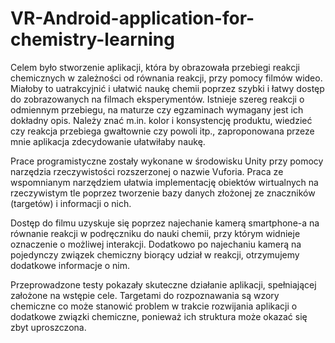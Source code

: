 # VR-Android-application-for-chemistry-learning

Celem było stworzenie aplikacji, która by obrazowała przebiegi reakcji chemicznych w zależności od równania reakcji, przy pomocy filmów wideo. Miałoby to uatrakcyjnić i ułatwić naukę chemii poprzez szybki i łatwy dostęp do zobrazowanych na filmach eksperymentów. Istnieje szereg reakcji o odmiennym przebiegu, na maturze czy egzaminach wymagany jest ich dokładny opis. Należy znać m.in. kolor i konsystencję produktu, wiedzieć czy reakcja przebiega gwałtownie czy powoli itp., zaproponowana przeze mnie aplikacja zdecydowanie ułatwiłaby naukę. 

Prace programistyczne zostały wykonane w środowisku Unity przy pomocy narzędzia rzeczywistości rozszerzonej o nazwie Vuforia. Praca ze wspomnianym narzędziem ułatwia implementację obiektów wirtualnych na rzeczywistym tle poprzez tworzenie bazy danych złożonej ze znaczników (targetów) i informacji o nich.

Dostęp do filmu uzyskuje się poprzez najechanie kamerą smartphone-a na równanie reakcji w podręczniku do nauki chemii, przy którym widnieje oznaczenie o możliwej interakcji. Dodatkowo po najechaniu kamerą na pojedynczy związek chemiczny biorący udział w reakcji, otrzymujemy dodatkowe informacje o nim.


Przeprowadzone testy pokazały skuteczne działanie aplikacji, spełniającej założone na wstępie cele. Targetami do rozpoznawania są wzory chemiczne co może stanowić problem w trakcie rozwijania aplikacji o dodatkowe związki chemiczne, ponieważ ich struktura może okazać się zbyt uproszczona.
